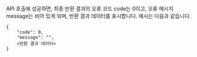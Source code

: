 

API 호출에 성공하면, 최종 반환 결과의 오류 코드 code는 0이고, 오류 메시지 message는 비어 있게 되며, 반환 결과 데이터를 표시합니다.
예시는 다음과 같습니다.
```
{
    "code": 0,
    "message": "",
    <반환 결과 데이터>
}
```

